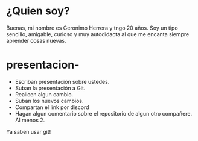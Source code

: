 # ¿Quien soy?
  Buenas, mi nombre es Geronimo Herrera y tngo 20 años. Soy un tipo sencillo, amigable, curioso y muy autodidacta al que me encanta siempre aprender cosas nuevas.

# presentacion-

- Escriban presentación sobre ustedes.
- Suban la presentación a Git.
- Realicen algun cambio.
- Suban los nuevos cambios.
- Compartan el link por discord
- Hagan algun comentario sobre el repositorio de algun otro compañere. Al menos 2.

Ya saben usar git!
